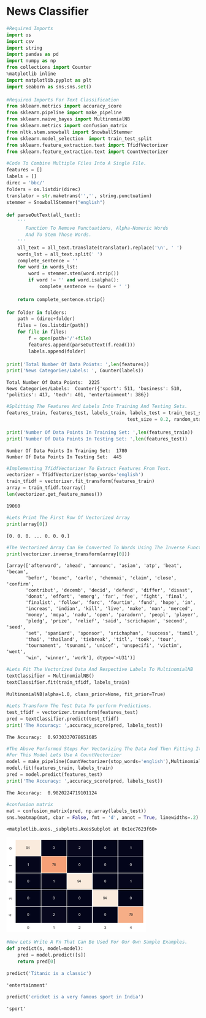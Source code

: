
# News Classifier


```python
#Required Imports
import os
import csv
import string
import pandas as pd
import numpy as np
from collections import Counter
%matplotlib inline
import matplotlib.pyplot as plt
import seaborn as sns;sns.set()

#Required Imports For Text Classification
from sklearn.metrics import accuracy_score
from sklearn.pipeline import make_pipeline
from sklearn.naive_bayes import MultinomialNB
from sklearn.metrics import confusion_matrix
from nltk.stem.snowball import SnowballStemmer
from sklearn.model_selection  import train_test_split 
from sklearn.feature_extraction.text import TfidfVectorizer
from sklearn.feature_extraction.text import CountVectorizer
```


```python
#Code To Combine Multiple Files Into A Single File.
features = []
labels = []
direc = 'bbc/'
folders = os.listdir(direc)
translator = str.maketrans('','', string.punctuation)
stemmer = SnowballStemmer("english")

def parseOutText(all_text):
    '''
       Function To Remove Punctuations, Alpha-Numeric Words 
       And To Stem Those Words. 
    '''
    all_text = all_text.translate(translator).replace('\n', ' ')
    words_lst = all_text.split(' ')
    complete_sentence = ''
    for word in words_lst:
        word = stemmer.stem(word.strip())
        if word != '' and word.isalpha():
            complete_sentence += (word + ' ')

    return complete_sentence.strip()    

for folder in folders:
    path = (direc+folder)
    files = (os.listdir(path))
    for file in files:
        f = open(path+'/'+file)
        features.append(parseOutText(f.read()))
        labels.append(folder)
                
print('Total Number Of Data Points: ',len(features))
print('News Categories/Labels: ', Counter(labels))
```

    Total Number Of Data Points:  2225
    News Categories/Labels:  Counter({'sport': 511, 'business': 510, 'politics': 417, 'tech': 401, 'entertainment': 386})
    


```python
#Splitting The Features And Labels Into Training And Testing Sets.
features_train, features_test, labels_train, labels_test = train_test_split(features, labels, 
                                            test_size = 0.2, random_state = 100)

print('Number Of Data Points In Training Set: ',len(features_train))
print('Number Of Data Points In Testing Set: ',len(features_test))
```

    Number Of Data Points In Training Set:  1780
    Number Of Data Points In Testing Set:  445
    


```python
#Implementing TfidfVectorizer To Extract Features From Text.
vectorizer = TfidfVectorizer(stop_words='english')
train_tfidf = vectorizer.fit_transform(features_train)
array = train_tfidf.toarray()
len(vectorizer.get_feature_names())
```




    19060




```python
#Lets Print The First Row Of Vectorized Array
print(array[0])
```

    [0. 0. 0. ... 0. 0. 0.]
    


```python
#The Vectorized Array Can Be Converted To Words Using The Inverse Function
print(vectorizer.inverse_transform(array[0]))
```

    [array(['afterward', 'ahead', 'announc', 'asian', 'atp', 'beat', 'becam',
           'befor', 'bounc', 'carlo', 'chennai', 'claim', 'close', 'confirm',
           'contribut', 'decemb', 'decid', 'defend', 'differ', 'disast',
           'donat', 'effort', 'emerg', 'far', 'fee', 'fight', 'final',
           'finalist', 'follow', 'forc', 'fourtim', 'fund', 'hope', 'im',
           'increas', 'indian', 'kill', 'live', 'make', 'man', 'merced',
           'money', 'moya', 'nadu', 'open', 'paradorn', 'peopl', 'player',
           'pledg', 'prize', 'relief', 'said', 'scrichapan', 'second', 'seed',
           'set', 'spaniard', 'sponsor', 'srichaphan', 'success', 'tamil',
           'thai', 'thailand', 'tiebreak', 'titl', 'took', 'tour',
           'tournament', 'tsunami', 'unicef', 'unspecifi', 'victim', 'went',
           'win', 'winner', 'work'], dtype='<U31')]
    


```python
#Lets Fit The Vectorized Data And Respective Labels To MultinomialNB
textClassifier = MultinomialNB()
textClassifier.fit(train_tfidf, labels_train)
```




    MultinomialNB(alpha=1.0, class_prior=None, fit_prior=True)




```python
#Lets Transform The Test Data To perform Predictions.
test_tfidf = vectorizer.transform(features_test)
pred = textClassifier.predict(test_tfidf)
print('The Accuracy: ',accuracy_score(pred, labels_test))
```

    The Accuracy:  0.9730337078651685
    


```python
#The Above Performed Steps For Vectorizing The Data And Then Fitting It To A Classifier Can Be Reduced As Follows.
#For This Model Lets Use A CountVectorizer
model = make_pipeline(CountVectorizer(stop_words='english'),MultinomialNB())
model.fit(features_train, labels_train)
pred = model.predict(features_test)
print('The Accuracy: ',accuracy_score(pred, labels_test))
```

    The Accuracy:  0.9820224719101124
    


```python
#confusion matrix
mat = confusion_matrix(pred, np.array(labels_test))
sns.heatmap(mat, cbar = False, fmt = 'd', annot = True, linewidths=.2)
```




    <matplotlib.axes._subplots.AxesSubplot at 0x1ec7623f60>




![png](output_10_1.png)



```python
#Now Lets Write A Fn That Can Be Used For Our Own Sample Examples.
def predict(s, model=model):
    pred = model.predict([s])
    return pred[0]
```


```python
predict('Titanic is a classic')
```




    'entertainment'




```python
predict('cricket is a very famous sport in India')
```




    'sport'


